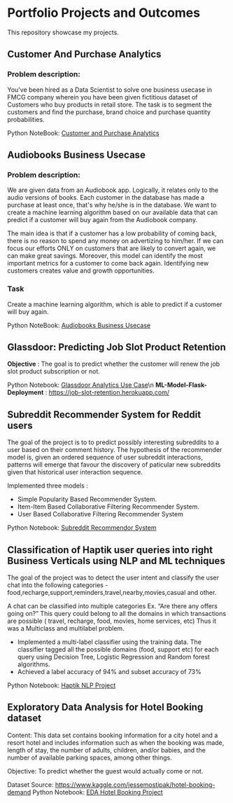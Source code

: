 Portfolio Projects and Outcomes
==============================

This repository showcase my projects.

## Customer And Purchase Analytics

### Problem description: 
You've been hired as a Data Scientist to solve one business usecase in FMCG company wherein you have been given fictitious dataset of Customers who buy products in retail store. The task is to segment the customers and find the purchase, brand choice and purchase quantity probabilities.

Python NoteBook: [Customer and Purchase Analytics](https://github.com/birajparikh16/Customer-And-Purchase-Analytics)

## Audiobooks Business Usecase

### Problem description: 
We are given data from an Audiobook app. Logically, it relates only to the audio versions of books. Each customer in the database has made a purchase at least once, that's why he/she is in the database. We want to create a machine learning algorithm based on our available data that can predict if a customer will buy again from the Audiobook company.

The main idea is that if a customer has a low probability of coming back, there is no reason to spend any money on advertizing to him/her. If we can focus our efforts ONLY on customers that are likely to convert again, we can make great savings. Moreover, this model can identify the most important metrics for a customer to come back again. Identifying new customers creates value and growth opportunities.

### Task
Create a machine learning algorithm, which is able to predict if a customer will buy again.

Python NoteBook: [Audiobooks Business Usecase](https://github.com/birajparikh16/Audiobooks-Business-Usecase)

## Glassdoor: Predicting Job Slot Product Retention

**Objective** : The goal is to predict whether the customer will renew the job slot product subscription or not.

Python Notebook: [Glassdoor Analytics Use Case](https://github.com/birajparikh16/Glassdoor-Predicting-Job-Slot-Product-Retention)\n
**ML-Model-Flask-Deployment** : https://job-slot-retention.herokuapp.com/

## Subreddit Recommender System for Reddit users

The goal of the project is to to predict possibly interesting subreddits to a user based on their comment history.
The hypothesis of the recommender model is, given an ordered sequence of user subreddit interactions, patterns will emerge that favour the discovery of paticular new subreddits given that historical user interaction sequence.

Implemented three models :

   - Simple Popularity Based Recommender System.
   - Item-Item Based Collaborative Filtering Recommender System.
   - User Based Collaborative Filtering Recommender System
   
Python Notebook: [Subreddit Recommendor System](https://github.com/birajparikh16/Recommender_system_Capstone_Project-2)

## Classification of Haptik user queries into right Business Verticals using NLP and ML techniques

The goal of the project was to detect the user intent and classify the user chat into the following categories - food,recharge,support,reminders,travel,nearby,movies,casual and other.

A chat can be classified into multiple categories Ex. “Are there any offers going on?”
This query could belong to all the domains in which transactions are possible ( travel, recharge, food, movies, home services, etc)
Thus it was a Multiclass and multilabel problem.

- Implemented a multi-label classifier using the training data. The classifier tagged all the possible domains (food, support etc) for each query using Decision Tree, Logistic Regression and Random forest algorithms.
- Achieved a label accuracy of 94% and subset accuracy of 73%

Python Notebook: [Haptik NLP Project](https://github.com/birajparikh16/Haptik_Text_Classification_Capstone_Project-1)

## Exploratory Data Analysis for Hotel Booking dataset

Content: This data set contains booking information for a city hotel and a resort hotel and includes information such as when the booking was made, length of stay, the number of adults, children, and/or babies, and the number of available parking spaces, among other things.

Objective: To predict whether the guest would actually come or not.

Dataset Source: https://www.kaggle.com/jessemostipak/hotel-booking-demand
Python Notebook: [EDA Hotel Booking Project](https://github.com/birajparikh16/Exploratory-Data-Analysis-Hotel-Bookings1)



